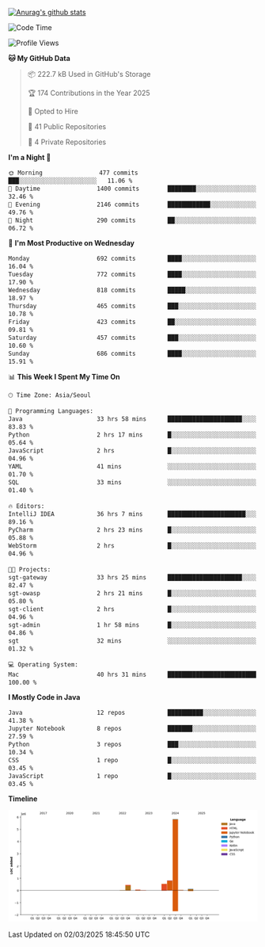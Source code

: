 [![Anurag's github stats](https://github-readme-stats.vercel.app/api?username=hajubal)](https://github.com/anuraghazra/github-readme-stats)

<!--START_SECTION:waka-->
![Code Time](http://img.shields.io/badge/Code%20Time-255%20hrs%2024%20mins-blue)

![Profile Views](http://img.shields.io/badge/Profile%20Views-0-blue)

**🐱 My GitHub Data** 

> 📦 222.7 kB Used in GitHub's Storage 
 > 
> 🏆 174 Contributions in the Year 2025
 > 
> 💼 Opted to Hire
 > 
> 📜 41 Public Repositories 
 > 
> 🔑 4 Private Repositories 
 > 
**I'm a Night 🦉** 

```text
🌞 Morning                477 commits         ███░░░░░░░░░░░░░░░░░░░░░░   11.06 % 
🌆 Daytime                1400 commits        ████████░░░░░░░░░░░░░░░░░   32.46 % 
🌃 Evening                2146 commits        ████████████░░░░░░░░░░░░░   49.76 % 
🌙 Night                  290 commits         ██░░░░░░░░░░░░░░░░░░░░░░░   06.72 % 
```
📅 **I'm Most Productive on Wednesday** 

```text
Monday                   692 commits         ████░░░░░░░░░░░░░░░░░░░░░   16.04 % 
Tuesday                  772 commits         ████░░░░░░░░░░░░░░░░░░░░░   17.90 % 
Wednesday                818 commits         █████░░░░░░░░░░░░░░░░░░░░   18.97 % 
Thursday                 465 commits         ███░░░░░░░░░░░░░░░░░░░░░░   10.78 % 
Friday                   423 commits         ██░░░░░░░░░░░░░░░░░░░░░░░   09.81 % 
Saturday                 457 commits         ███░░░░░░░░░░░░░░░░░░░░░░   10.60 % 
Sunday                   686 commits         ████░░░░░░░░░░░░░░░░░░░░░   15.91 % 
```


📊 **This Week I Spent My Time On** 

```text
🕑︎ Time Zone: Asia/Seoul

💬 Programming Languages: 
Java                     33 hrs 58 mins      █████████████████████░░░░   83.83 % 
Python                   2 hrs 17 mins       █░░░░░░░░░░░░░░░░░░░░░░░░   05.64 % 
JavaScript               2 hrs               █░░░░░░░░░░░░░░░░░░░░░░░░   04.96 % 
YAML                     41 mins             ░░░░░░░░░░░░░░░░░░░░░░░░░   01.70 % 
SQL                      33 mins             ░░░░░░░░░░░░░░░░░░░░░░░░░   01.40 % 

🔥 Editors: 
IntelliJ IDEA            36 hrs 7 mins       ██████████████████████░░░   89.16 % 
PyCharm                  2 hrs 23 mins       █░░░░░░░░░░░░░░░░░░░░░░░░   05.88 % 
WebStorm                 2 hrs               █░░░░░░░░░░░░░░░░░░░░░░░░   04.96 % 

🐱‍💻 Projects: 
sgt-gateway              33 hrs 25 mins      █████████████████████░░░░   82.47 % 
sgt-owasp                2 hrs 21 mins       █░░░░░░░░░░░░░░░░░░░░░░░░   05.80 % 
sgt-client               2 hrs               █░░░░░░░░░░░░░░░░░░░░░░░░   04.96 % 
sgt-admin                1 hr 58 mins        █░░░░░░░░░░░░░░░░░░░░░░░░   04.86 % 
sgt                      32 mins             ░░░░░░░░░░░░░░░░░░░░░░░░░   01.32 % 

💻 Operating System: 
Mac                      40 hrs 31 mins      █████████████████████████   100.00 % 
```

**I Mostly Code in Java** 

```text
Java                     12 repos            ██████████░░░░░░░░░░░░░░░   41.38 % 
Jupyter Notebook         8 repos             ███████░░░░░░░░░░░░░░░░░░   27.59 % 
Python                   3 repos             ███░░░░░░░░░░░░░░░░░░░░░░   10.34 % 
CSS                      1 repo              █░░░░░░░░░░░░░░░░░░░░░░░░   03.45 % 
JavaScript               1 repo              █░░░░░░░░░░░░░░░░░░░░░░░░   03.45 % 
```



**Timeline**

![Lines of Code chart](https://raw.githubusercontent.com/hajubal/hajubal/main/assets/bar_graph.png)


 Last Updated on 02/03/2025 18:45:50 UTC
<!--END_SECTION:waka-->